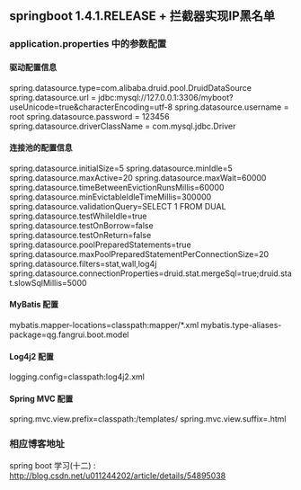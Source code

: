 ﻿## springboot 1.4.1.RELEASE + 拦截器实现IP黑名单

### application.properties 中的参数配置
#### 驱动配置信息
spring.datasource.type=com.alibaba.druid.pool.DruidDataSource
spring.datasource.url = jdbc:mysql://127.0.0.1:3306/myboot?useUnicode=true&characterEncoding=utf-8
spring.datasource.username = root
spring.datasource.password = 123456
spring.datasource.driverClassName = com.mysql.jdbc.Driver

#### 连接池的配置信息
spring.datasource.initialSize=5
spring.datasource.minIdle=5
spring.datasource.maxActive=20
spring.datasource.maxWait=60000
spring.datasource.timeBetweenEvictionRunsMillis=60000
spring.datasource.minEvictableIdleTimeMillis=300000
spring.datasource.validationQuery=SELECT 1 FROM DUAL
spring.datasource.testWhileIdle=true
spring.datasource.testOnBorrow=false
spring.datasource.testOnReturn=false
spring.datasource.poolPreparedStatements=true
spring.datasource.maxPoolPreparedStatementPerConnectionSize=20
spring.datasource.filters=stat,wall,log4j
spring.datasource.connectionProperties=druid.stat.mergeSql=true;druid.stat.slowSqlMillis=5000

#### MyBatis 配置
mybatis.mapper-locations=classpath:mapper/*.xml
mybatis.type-aliases-package=qg.fangrui.boot.model

#### Log4j2 配置
logging.config=classpath:log4j2.xml

#### Spring MVC 配置
spring.mvc.view.prefix=classpath:/templates/
spring.mvc.view.suffix=.html


### 相应博客地址
spring boot 学习(十二) : http://blog.csdn.net/u011244202/article/details/54895038